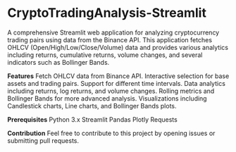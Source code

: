 # CryptoTradingAnalysis-Streamlit

A comprehensive Streamlit web application for analyzing cryptocurrency trading pairs using data from the Binance API. This application fetches OHLCV (Open/High/Low/Close/Volume) data and provides various analytics including returns, cumulative returns, volume changes, and several indicators such as Bollinger Bands.

**Features**
Fetch OHLCV data from Binance API.
Interactive selection for base assets and trading pairs.
Support for different time intervals.
Data analytics including returns, log returns, and volume changes.
Rolling metrics and Bollinger Bands for more advanced analysis.
Visualizations including Candlestick charts, Line charts, and Bollinger Bands plots.

**Prerequisites**
Python 3.x
Streamlit
Pandas
Plotly
Requests

**Contribution**
Feel free to contribute to this project by opening issues or submitting pull requests.



